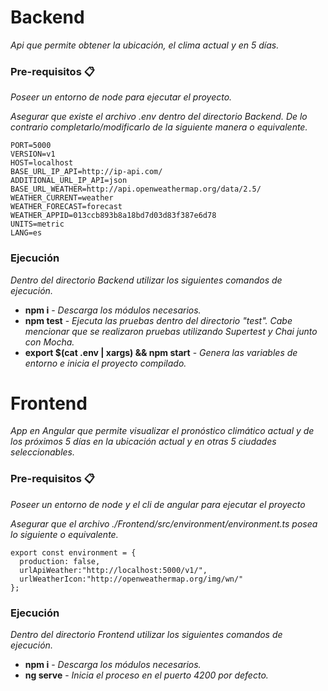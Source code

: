 # Backend
_Api que permite obtener la ubicación, el clima actual y en 5 días._

### Pre-requisitos 📋
_Poseer un entorno de node para ejecutar el proyecto._

_Asegurar que existe el archivo .env dentro del directorio Backend. De lo contrario completarlo/modificarlo de la siguiente manera o equivalente._
```
PORT=5000
VERSION=v1
HOST=localhost
BASE_URL_IP_API=http://ip-api.com/
ADDITIONAL_URL_IP_API=json
BASE_URL_WEATHER=http://api.openweathermap.org/data/2.5/
WEATHER_CURRENT=weather
WEATHER_FORECAST=forecast
WEATHER_APPID=013ccb893b8a18bd7d03d83f387e6d78
UNITS=metric
LANG=es
```

### Ejecución
_Dentro del directorio Backend utilizar los siguientes comandos de ejecución._
* **npm i** - *Descarga los módulos necesarios.*
* **npm test** - *Ejecuta las pruebas dentro del directorio "test". Cabe mencionar que se realizaron pruebas utilizando Supertest y Chai junto con Mocha.*
* **export $(cat .env | xargs) && npm start** - *Genera las variables de entorno e inicia el proyecto compilado.*


# Frontend
_App en Angular que permite visualizar el pronóstico climático actual y de los próximos 5 días en la ubicación actual y en otras 5 ciudades seleccionables._

### Pre-requisitos 📋
_Poseer un entorno de node y el cli de angular para ejecutar el proyecto_

_Asegurar que el archivo ./Frontend/src/environment/environment.ts posea lo siguiente o equivalente._
```
export const environment = {
  production: false,
  urlApiWeather:"http://localhost:5000/v1/",
  urlWeatherIcon:"http://openweathermap.org/img/wn/"
};
```

### Ejecución
_Dentro del directorio Frontend utilizar los siguientes comandos de ejecución._
* **npm i** - *Descarga los módulos necesarios.*
* **ng serve** - *Inicia el proceso en el puerto 4200 por defecto.*